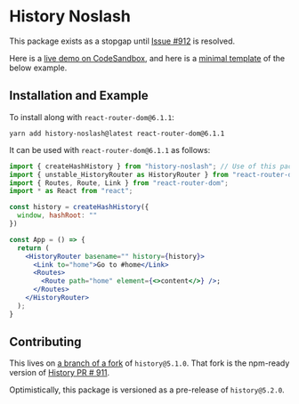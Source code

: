 # History Noslash

This package exists as a stopgap until [Issue #912](https://github.com/remix-run/history/issues/912) is resolved.

Here is a [live demo on CodeSandbox](https://codesandbox.io/s/hash-router-history-noslash-sxud8?file=/src/index.js),
and here is a [minimal template](https://github.com/thejohnhoffer/test-history-router) of the below example.

## Installation and Example

To install along with `react-router-dom@6.1.1`: 

```
yarn add history-noslash@latest react-router-dom@6.1.1
```

It can be used with `react-router-dom@6.1.1` as follows: 

```jsx
import { createHashHistory } from "history-noslash"; // Use of this package
import { unstable_HistoryRouter as HistoryRouter } from "react-router-dom";
import { Routes, Route, Link } from "react-router-dom";
import * as React from "react";

const history = createHashHistory({
  window, hashRoot: ""
})

const App = () => {
  return (
    <HistoryRouter basename="" history={history}>
      <Link to="home">Go to #home</Link>
      <Routes>
        <Route path="home" element={<>content</>} />;
      </Routes>
    </HistoryRouter>
  );
}
```

## Contributing

This lives on [a branch of a fork](https://github.com/thejohnhoffer/history/tree/publish-noslash) of `history@5.1.0`.
That fork is the npm-ready version of [History PR # 911](https://github.com/remix-run/history/pull/911).

Optimistically, this package is versioned as a pre-release of `history@5.2.0`.
